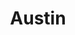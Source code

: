 ---
title: Austin
crosslinks:
- youtubefactsbot
- autotldr
- The_Donald
- youtubot
- houston
- u_imguralbumbot
- Chilis
- texas
- tmsbmeta
- austincirclejerk
- autourbanbot
- boston
- AskReddit
- UTAustin
- livven
- SubredditDrama
- john_yukis_bots
- sanantonio
- announcements
- HailCorporate
---